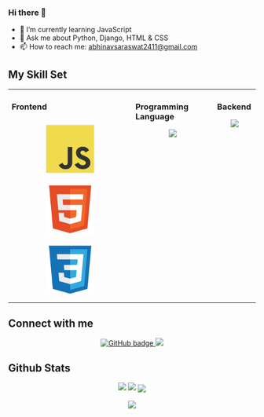 ### Hi there 👋

- 🌱 I’m currently learning JavaScript
- 💬 Ask me about Python, Django, HTML & CSS
- 📫 How to reach me: abhinavsaraswat2411@gmail.com

## My Skill Set  
<table><tr><td valign="top" width="50%">

### Frontend  
<div align="center">  
<img style="margin: 10px" src="https://raw.githubusercontent.com/devicons/devicon/master/icons/javascript/javascript-original.svg" height="100" /> 
<img style="margin: 10px" src="https://raw.githubusercontent.com/devicons/devicon/master/icons/html5/html5-original.svg" height="100" />  
<img style="margin: 10px" src="https://raw.githubusercontent.com/devicons/devicon/master/icons/css3/css3-original.svg" height="100" />  

</div></td><td valign="top" width="33%">

### Programming Language  
<div align="center">  
<img src="https://img.icons8.com/color/100/000000/python.png"/>  
</div></td><td valign="top" width="33%">
  
### Backend  
<div align="center">  
<img src="https://img.icons8.com/ios/200/000000/django.png"/> 
</div></td></tr></table>

## Connect with me
<p align="center">
  <a href="https://github.com/abhinavsaraswatt?tab=followers">
    <img src="https://img.shields.io/github/followers/abhinavsaraswatt?label=Followers&logo=GitHub&style=for-the-badge" alt="GitHub badge" />
  </a>
  <a href="http://twitter.com/abhisaraswatt">
    <img src="https://img.shields.io/twitter/follow/abhisaraswatt?label=Twitter&logo=twitter&style=for-the-badge" />
  </a>
</p>

## Github Stats
<p align="center">
  <img width="48%" src="https://github-readme-stats.vercel.app/api?username=abhinavsaraswatt&show_icons=true&theme=tokyonight" />
  <img width="48%" src="https://github-readme-streak-stats.herokuapp.com/?user=abhinavsaraswatt&theme=tokyonight" />
  <img src="https://github-readme-stats.vercel.app/api/top-langs/?username=abhinavsaraswatt&theme=tokyonight" align="center" />
</p>

<div align="center">
<img src="https://komarev.com/ghpvc/?username=abhinavsaraswatt&&style=flat-square" align="center" />
</div>  
